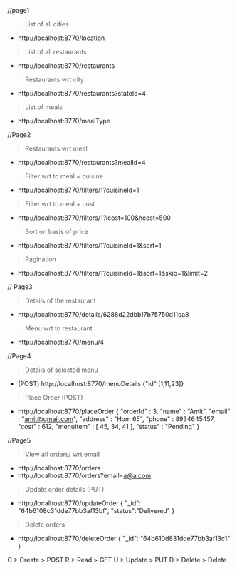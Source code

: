 //page1
> List of all cities
* http://localhost:8770/location

> List of all restaurants
* http://localhost:8770/restaurants

> Restaurants wrt city
* http://localhost:8770/restaurants?stateId=4

> List of meals
* http://localhost:8770/mealType

//Page2
> Restaurants wrt meal
* http://localhost:8770/restaurants?mealId=4

> Filter wrt to meal + cuisine
* http://localhost:8770/filters/1?cuisineId=1

> Filter wrt to meal + cost
* http://localhost:8770/filters/1?lcost=100&hcost=500

> Sort on basis of price 
* http://localhost:8770/filters/1?cuisineId=1&sort=1

> Pagination
* http://localhost:8770/filters/1?cuisineId=1&sort=1&skip=1&limit=2

// Page3
> Details of the restaurant
* http://localhost:8770/details/6288d22dbb17b75750d11ca8

> Menu wrt to restaurant
* http://localhost:8770/menu/4

//Page4
> Details of selected menu
* (POST) http://localhost:8770/menuDetails
{"id":[1,11,23]}

> Place Order (POST)
* http://localhost:8770/placeOrder
{
	"orderId" : 3,
	"name" : "Amit",
	"email" : "amit@gmail.com",
	"address" : "Hom 65",
	"phone" : 8934645457,
	"cost" : 612,
	"menuItem" : [
		45,
		34,
		41
	],
	"status" : "Pending"
}

//Page5
> View all orders/ wrt email
* http://localhost:8770/orders
* http://localhost:8770/orders?email=a@a.com

> Update order details (PUT)
* http://localhost:8770/updateOrder
{
    "_id": "64b6108c31dde77bb3af13bf",
    "status":"Delivered"
}


> Delete orders
* http://localhost:8770/deleteOrder
{
    "_id": "64b610d831dde77bb3af13c1"
}


C > Create > POST
R > Read   > GET
U > Update > PUT
D > Delete > Delete